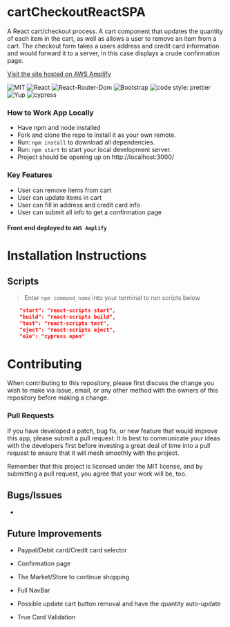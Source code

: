 # cartCheckoutReactSPA

A React cart/checkout process. A cart component that updates the quantity of each item in the cart, as well as allows a user to remove an item from a cart. The checkout form takes a users address and credit card information and would forward it to a server, in this case displays a crude confirmation page.

[Visit the site hosted on AWS Amplify](https://main.dvandepvx5xni.amplifyapp.com/)

![MIT](https://img.shields.io/packagist/l/doctrine/orm.svg)
![React](https://img.shields.io/badge/react-^17.0.2-blue.svg)
![React-Router-Dom](https://img.shields.io/badge/react--router--dom-^5.2.0-darkblue?style=flat-square)
![Bootstrap](https://img.shields.io/badge/bootstrap-^5.0.0--beta3-red?style=flat-square)
![code style: prettier](https://img.shields.io/badge/code_style-prettier-ff69b4.svg?style=flat-square)
![Yup](https://img.shields.io/badge/yup-%5E0.32.9-yellow?style=flat-square)
![cypress](https://img.shields.io/badge/cypress-%5E4.14.1-orange?style=flat-square)

### How to Work App Locally

- Have npm and node installed
- Fork and clone the repo to install it as your own remote.
- Run: `npm install` to download all dependencies.
- Run: `npm start` to start your local development server.
- Project should be opening up on http://localhost:3000/

### Key Features

- User can remove items from cart
- User can update items in cart
- User can fill in address and credit card info
- User can submit all info to get a confirmation page

#### Front end deployed to `AWS Amplify`

# Installation Instructions

## Scripts

> Enter `npm command_name` into your terminal to run scripts below

```JSON
    "start": "react-scripts start",
    "build": "react-scripts build",
    "test": "react-scripts test",
    "eject": "react-scripts eject",
    "e2e": "cypress open"
```

# Contributing

When contributing to this repository, please first discuss the change you wish to make via issue, email, or any other method with the owners of this repository before making a change.

### Pull Requests

If you have developed a patch, bug fix, or new feature that would improve this app, please submit a pull request. It is best to communicate your ideas with the developers first before investing a great deal of time into a pull request to ensure that it will mesh smoothly with the project.

Remember that this project is licensed under the MIT license, and by submitting a pull request, you agree that your work will be, too.

## Bugs/Issues

-

## Future Improvements

- Paypal/Debit card/Credit card selector
- Confirmation page
- The Market/Store to continue shopping
- Full NavBar
- Possible update cart button removal and have the quantity auto-update

- True Card Validation
